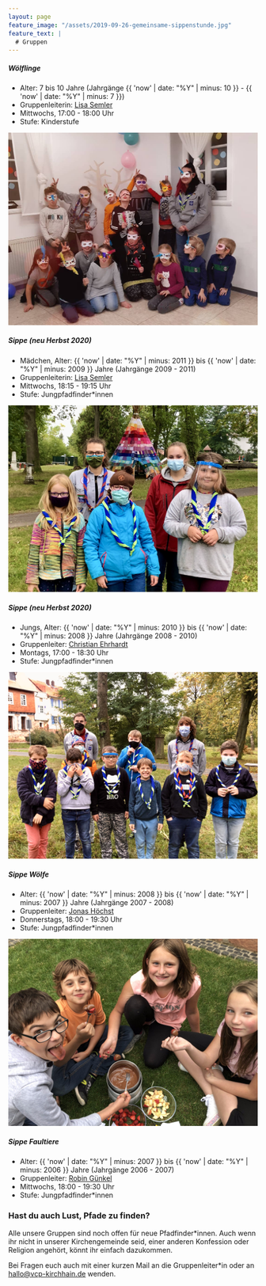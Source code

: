 ```yaml
---
layout: page
feature_image: "/assets/2019-09-26-gemeinsame-sippenstunde.jpg"
feature_text: |
  # Gruppen
---
```


##### Wölflinge 

- Alter: 7 bis 10 Jahre (Jahrgänge {{ 'now' | date: "%Y" | minus: 10 }} - {{ 'now' | date: "%Y" | minus: 7 }})
- Gruppenleiterin: [Lisa Semler](mailto:lisa@vcp-kirchhain.de)
- Mittwochs, 17:00 - 18:00 Uhr
- Stufe: Kinderstufe

![](/assets/gruppen/woelflinge.jpg)


##### Sippe (neu Herbst 2020)

- Mädchen, Alter: {{ 'now' | date: "%Y" | minus: 2011 }} bis {{ 'now' | date: "%Y" | minus: 2009 }} Jahre (Jahrgänge 2009 - 2011)
- Gruppenleiterin: [Lisa Semler](mailto:lisa@vcp-kirchhain.de)
- Mittwochs, 18:15 - 19:15 Uhr
- Stufe: Jungpfadfinder*innen

![](/assets/gruppen/sippe_lisa.jpg)


##### Sippe (neu Herbst 2020)

- Jungs, Alter: {{ 'now' | date: "%Y" | minus: 2010 }} bis {{ 'now' | date: "%Y" | minus: 2008 }} Jahre (Jahrgänge 2008 - 2010)
- Gruppenleiter: [Christian Ehrhardt](mailto:christian@vcp-kirchhain.de)
- Montags, 17:00 - 18:30 Uhr
- Stufe: Jungpfadfinder*innen

![](/assets/gruppen/sippe_christian.jpg)

##### Sippe Wölfe

- Alter: {{ 'now' | date: "%Y" | minus: 2008 }} bis {{ 'now' | date: "%Y" | minus: 2007 }} Jahre (Jahrgänge 2007 - 2008)
- Gruppenleiter: [Jonas Höchst](mailto:jonas@vcp-kirchhain.de)
- Donnerstags, 18:00 - 19:30 Uhr
- Stufe: Jungpfadfinder*innen

![](/assets/gruppen/sippe_woelfe.jpg)


##### Sippe Faultiere

- Alter: {{ 'now' | date: "%Y" | minus: 2007 }} bis {{ 'now' | date: "%Y" | minus: 2006 }} Jahre (Jahrgänge 2006 - 2007)
- Gruppenleiter: [Robin Günkel](mailto:robin@vcp-kirchhain.de)
- Mittwochs, 18:00 - 19:30 Uhr
- Stufe: Jungpfadfinder*innen


### Hast du auch Lust, Pfade zu finden?

Alle unsere Gruppen sind noch offen für neue Pfadfinder\*innen. Auch wenn ihr nicht in unserer Kirchengemeinde seid, einer anderen Konfession oder Religion angehört, könnt ihr einfach dazukommen.

Bei Fragen euch auch mit einer kurzen Mail an die Gruppenleiter\*in oder an [hallo@vcp-kirchhain.de](mailto:hallo@vcp-kirchhain.de) wenden.